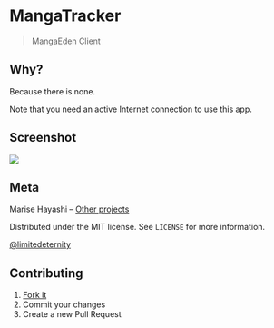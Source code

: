 # MangaTracker

> MangaEden Client

## Why?

Because there is none.

Note that you need an active Internet connection to use this app.

## Screenshot

![](https://user-images.githubusercontent.com/24318966/57986272-7d1b0680-7a7b-11e9-8c3a-904fb81e8720.png)

## Meta

Marise Hayashi – [Other projects](https://limitedeternity.github.io/)

Distributed under the MIT license. See `LICENSE` for more information.

[@limitedeternity](https://github.com/limitedeternity)

## Contributing

1. [Fork it](https://github.com/limitedeternity/MangaTracker/fork)
2. Commit your changes
3. Create a new Pull Request

